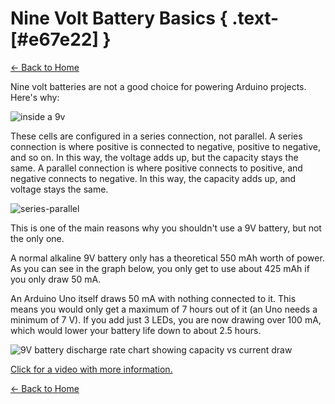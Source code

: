 # Nine Volt Battery Basics { .text-[#e67e22] }

[← Back to Home](../index.md)

Nine volt batteries are not a good choice for powering Arduino projects. Here's why:

![inside a 9v](../../assets/images/nineVolts/insidea9v.jpg "inside a 9v")

These cells are configured in a series connection, not parallel. A series connection is where positive is connected to negative, positive to negative, and so on. In this way, the voltage adds up, but the capacity stays the same. A parallel connection is where positive connects to positive, and negative connects to negative. In this way, the capacity adds up, and voltage stays the same.

![series-parallel](../../assets/images/nineVolts/series-and-parallel-circuits-battery.jpg "series-parallel")

This is one of the main reasons why you shouldn't use a 9V battery, but not the only one.

A normal alkaline 9V battery only has a theoretical 550 mAh worth of power. As you can see in the graph below, you only get to use about 425 mAh if you only draw 50 mA.

An Arduino Uno itself draws 50 mA with nothing connected to it. This means you would only get a maximum of 7 hours out of it (an Uno needs a minimum of 7 V). If you add just 3 LEDs, you are now drawing over 100 mA, which would lower your battery life down to about 2.5 hours.

![9V battery discharge rate chart showing capacity vs current draw](../../assets/images/nineVolts/9vdiscargrate.png "Chart showing how 9V battery capacity decreases with higher current draw")

[Click for a video with more information.](https://odysee.com/@Maderdash:2/9vBattery:0 "video of 9v battery issues")

[← Back to Home](../index.md)
